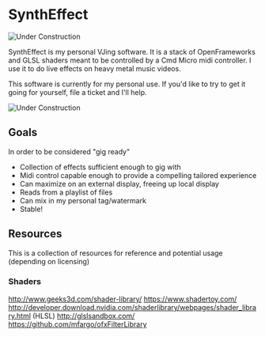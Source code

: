 # SynthEffect

![Under Construction](http://www.textfiles.com/underconstruction/HeHeartlandPark2601underconstructionbar9.gif)

SynthEffect is my personal VJing software. It is a stack of OpenFrameworks and GLSL shaders meant to be controlled by a Cmd Micro midi controller. I use it to do live effects on heavy metal music videos.

This software is currently for my personal use. If you'd like to try to get it going for yourself, file a ticket and I'll help.

![Under Construction](http://www.textfiles.com/underconstruction/vovooo13gifSupercompressed_koala-construct3.GIF)

## Goals

In order to be considered "gig ready"

* Collection of effects sufficient enough to gig with
* Midi control capable enough to provide a compelling tailored experience
* Can maximize on an external display, freeing up local display
* Reads from a playlist of files
* Can mix in my personal tag/watermark
* Stable!

## Resources

This is a collection of resources for reference and potential usage (depending on licensing)

### Shaders

http://www.geeks3d.com/shader-library/
https://www.shadertoy.com/
http://developer.download.nvidia.com/shaderlibrary/webpages/shader_library.html (HLSL)
http://glslsandbox.com/
https://github.com/mfargo/ofxFilterLibrary